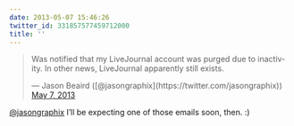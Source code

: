 ```yaml
---
date: 2013-05-07 15:46:26
twitter_id: 331857577459712000
title: ''
---
```


<blockquote class="twitter-tweet"><p lang="en" dir="ltr">Was notified that my LiveJournal account was purged due to inactivity. In other news, LiveJournal apparently still exists.</p>&mdash; Jason Beaird ([@jasongraphix](https://twitter.com/jasongraphix)) <a href="https://twitter.com/jasongraphix/status/331828821131153408?ref_src=twsrc%5Etfw">May 7, 2013</a></blockquote>
<script async src="https://platform.twitter.com/widgets.js" charset="utf-8"></script>

[@jasongraphix](https://twitter.com/jasongraphix) I’ll be expecting one of those emails soon, then. :)

